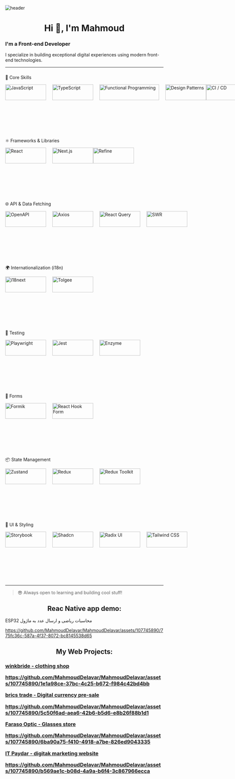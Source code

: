 <img src='https://user-images.githubusercontent.com/80781196/190216139-7697aa5a-c9a0-4bd6-80bf-3aca76a2e1c8.gif' alt='header' />

<h1 align="center">Hi 👋, I'm Mahmoud</h1>



### I'm a Front-end Developer

I specialize in building exceptional digital experiences using modern front-end technologies.

---

### 
🧠 Core Skills

<div align="left" style="display: flex; align-items: center; justify-content: flex-start; margin-bottom: 120px;">
  <img src="https://img.shields.io/badge/JavaScript-F7DF1E?style=flat&logo=javascript&logoColor=black" width="130" height="50" style="object-fit: contain; margin-right: 20px;" alt="JavaScript" />
  <img src="https://img.shields.io/badge/TypeScript-3178C6?style=flat&logo=typescript&logoColor=white" width="130" height="50" style="object-fit: contain; margin-right: 20px;" alt="TypeScript" />
  <img src="https://img.shields.io/badge/Functional%20Programming-000000?style=flat" width="190" height="50" style="object-fit: contain; margin-right: 20px;" alt="Functional Programming" />
  <img src="https://img.shields.io/badge/Design%20Patterns-000000?style=flat" width="130" height="50" style="object-fit: contain;" alt="Design Patterns" />
  <img src="https://img.shields.io/badge/CI%2FCD-000000?style=flat" width="130" height="50" style="object-fit: contain;" alt="CI / CD" />
</div>

## 
⚛️ Frameworks & Libraries

<div align="left" style="display: flex; align-items: center; justify-content: flex-start; margin-bottom: 120px;">
  <img src="https://img.shields.io/badge/React-61DAFB?style=flat&logo=react&logoColor=black" width="130" height="50" style="object-fit: contain; margin-right: 20px;" alt="React" />
  <img src="https://img.shields.io/badge/Next.js-000000?style=flat&logo=nextdotjs&logoColor=white" width="130" height="50" style="object-fit: contain;" alt="Next.js" />
  <img src="https://img.shields.io/badge/Refine-6C47FF?style=flat" width="130" height="50" style="object-fit: contain;" alt="Refine" />

</div>

## 
🌐 API & Data Fetching

<div align="left" style="display: flex; align-items: center; justify-content: flex-start; margin-bottom: 120px;">
  <img src="https://img.shields.io/badge/OpenAPI-6BA539?style=flat&logo=openapiinitiative&logoColor=white" width="130" height="50" style="object-fit: contain; margin-right: 20px;" alt="OpenAPI" />
  <img src="https://img.shields.io/badge/Axios-5A29E4?style=flat" width="130" height="50" style="object-fit: contain; margin-right: 20px;" alt="Axios" />
  <img src="https://img.shields.io/badge/React%20Query-FF4154?style=flat&logo=reactquery&logoColor=white" width="130" height="50" style="object-fit: contain; margin-right: 20px;" alt="React Query" />
  <img src="https://img.shields.io/badge/SWR-000000?style=flat" width="130" height="50" style="object-fit: contain;" alt="SWR" />
</div>

## 
🌍 Internationalization (i18n)

<div align="left" style="display: flex; align-items: center; justify-content: flex-start; margin-bottom: 120px;">
  <img src="https://img.shields.io/badge/i18next-26A69A?style=flat" width="130" height="50" style="object-fit: contain; margin-right: 20px;" alt="i18next" />
  <img src="https://img.shields.io/badge/Tolgee-F44E3B?style=flat" width="130" height="50" style="object-fit: contain;" alt="Tolgee" />
</div>

## 
🧪 Testing

<div align="left" style="display: flex; align-items: center; justify-content: flex-start; margin-bottom: 120px;">
  <img src="https://img.shields.io/badge/Playwright-2EAD33?style=flat" width="130" height="50" style="object-fit: contain; margin-right: 20px;" alt="Playwright" />
  <img src="https://img.shields.io/badge/Jest-C21325?style=flat&logo=jest&logoColor=white" width="130" height="50" style="object-fit: contain; margin-right: 20px;" alt="Jest" />
  <img src="https://img.shields.io/badge/Enzyme-663399?style=flat" width="130" height="50" style="object-fit: contain;" alt="Enzyme" />
</div>

## 
🧾 Forms

<div align="left" style="display: flex; align-items: center; justify-content: flex-start; margin-bottom: 120px;">
  <img src="https://img.shields.io/badge/Formik-EF6262?style=flat" width="130" height="50" style="object-fit: contain; margin-right: 20px;" alt="Formik" />
  <img src="https://img.shields.io/badge/React%20Hook%20Form-EC5990?style=flat" width="130" height="50" style="object-fit: contain;" alt="React Hook Form" />
</div>

## 
📦 State Management

<div align="left" style="display: flex; align-items: center; justify-content: flex-start; margin-bottom: 120px;">
  <img src="https://img.shields.io/badge/Zustand-000000?style=flat" width="130" height="50" style="object-fit: contain; margin-right: 20px;" alt="Zustand" />
  <img src="https://img.shields.io/badge/Redux-764ABC?style=flat&logo=redux&logoColor=white" width="130" height="50" style="object-fit: contain; margin-right: 20px;" alt="Redux" />
  <img src="https://img.shields.io/badge/Redux%20Toolkit-764ABC?style=flat" width="130" height="50" style="object-fit: contain;" alt="Redux Toolkit" />
</div>

## 
🧩 UI & Styling

<div align="left" style="display: flex; align-items: center; justify-content: flex-start; margin-bottom: 120px;">
  <img src="https://img.shields.io/badge/Storybook-FF4785?style=flat&logo=storybook&logoColor=white" width="130" height="50" style="object-fit: contain; margin-right: 20px;" alt="Storybook" />
  <img src="https://img.shields.io/badge/Shadcn-000000?style=flat" width="130" height="50" style="object-fit: contain; margin-right: 20px;" alt="Shadcn" />
  <img src="https://img.shields.io/badge/Radix%20UI-ffffff?style=flat" width="130" height="50" style="object-fit: contain; margin-right: 20px;" alt="Radix UI" />
  <img src="https://img_shields.io/badge/Tailwind%20CSS-38B2AC?style=flat&logo=tailwindcss&logoColor=white" width="130" height="50" style="object-fit: contain;" alt="Tailwind CSS" />
</div>

---


> 😎 Always open to learning and building cool stuff!
 <h2 align="center">Reac Native app demo:</h2>
 <p>  ESP32 محاسبات ریاضی  و ارسال عدد به ماژول   </p>
 
 https://github.com/MahmoudDelavar/MahmoudDelavar/assets/107745890/775fc36c-587a-4f37-8072-bc8145538d65

 
 <h2 align="center">My Web Projects:</h2>
 
  <a href='https://winkbride.ir' target="_blank" rel="noreferrer" ><h3 align='left'>winkbride - clothing shop </a>

  https://github.com/MahmoudDelavar/MahmoudDelavar/assets/107745890/1e1a98ce-37bc-4c25-b672-f984c42bd4bb

 <a href='https://bricstrade.net' target="_blank" rel="noreferrer" > brics trade - Digital currency pre-sale</a>
 
 https://github.com/MahmoudDelavar/MahmoudDelavar/assets/107745890/5c50f6ad-aea6-42b6-b5d6-e8b26f88b1d1


 <a href='https://www.farasoooptic.ir' target="_blank" rel="noreferrer" >Faraso Optic - Glasses store </a>
 
 https://github.com/MahmoudDelavar/MahmoudDelavar/assets/107745890/6ba90a75-f410-4918-a7be-826ed9043335

 <a href='https://www.itpaydar.com' target="_blank" rel="noreferrer" >IT Paydar - digitak marketing website </a>
 
 https://github.com/MahmoudDelavar/MahmoudDelavar/assets/107745890/b569ae1c-b08d-4a9a-b6f4-3c867966ecca
